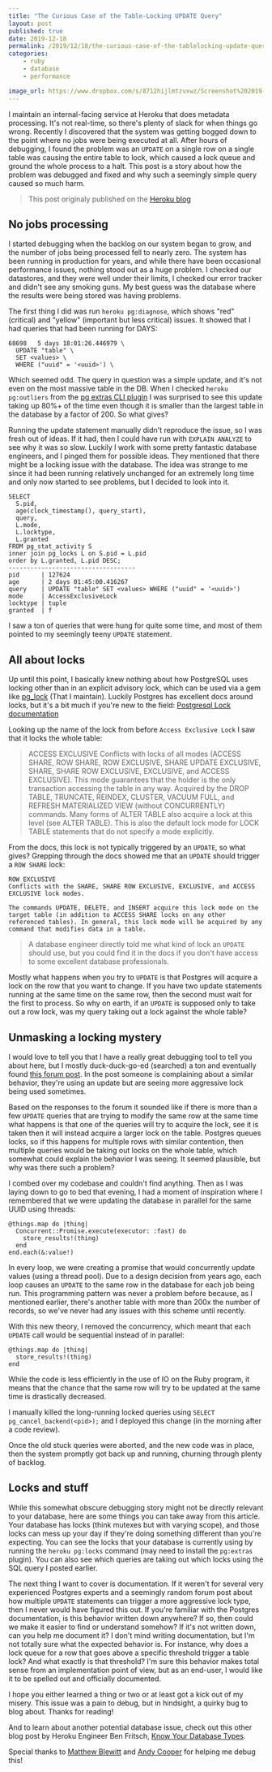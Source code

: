 ```yaml
---
title: "The Curious Case of the Table-Locking UPDATE Query"
layout: post
published: true
date: 2019-12-18
permalink: /2019/12/18/the-curious-case-of-the-tablelocking-update-query/
categories:
    - ruby
    - database
    - performance

image_url: https://www.dropbox.com/s/8712hijlmtzvxwz/Screenshot%202019-12-18%2013.21.06.png?raw=1
---
```


I maintain an internal-facing service at Heroku that does metadata processing. It's not real-time, so there's plenty of slack for when things go wrong. Recently I discovered that the system was getting bogged down to the point where no jobs were being executed at all. After hours of debugging, I found the problem was an `UPDATE` on a single row on a single table was causing the entire table to lock, which caused a lock queue and ground the whole process to a halt. This post is a story about how the problem was debugged and fixed and why such a seemingly simple query caused so much harm.

>This post originaly published on the [Heroku blog](https://blog.heroku.com/curious-case-table-locking-update-query)

## No jobs processing

I started debugging when the backlog on our system began to grow, and the number of jobs being processed fell to nearly zero. The system has been running in production for years, and while there have been occasional performance issues, nothing stood out as a huge problem. I checked our datastores, and they were well under their limits, I checked our error tracker and didn't see any smoking guns. My best guess was the database where the results were being stored was having problems.

The first thing I did was run `heroku pg:diagnose`, which shows "red" (critical) and "yellow" (important but less critical) issues. It showed that I had queries that had been running for DAYS:


```
68698   5 days 18:01:26.446979 \
  UPDATE "table" \
  SET <values> \
  WHERE ("uuid" = '<uuid>') \
```

Which seemed odd. The query in question was a simple update, and it's not even on the most massive table in the DB. When I checked `heroku pg:outliers` from the [pg extras CLI plugin](https://github.com/heroku/heroku-pg-extras) I was surprised to see this update taking up 80%+ of the time even though it is smaller than the largest table in the database by a factor of 200. So what gives?

Running the update statement manually didn't reproduce the issue, so I was fresh out of ideas. If it had, then I could have run with `EXPLAIN ANALYZE` to see why it was so slow. Luckily I work with some pretty fantastic database engineers, and I pinged them for possible ideas. They mentioned that there might be a locking issue with the database. The idea was strange to me since it had been running relatively unchanged for an extremely long time and only now started to see problems, but I decided to look into it.


```language-sql
SELECT
  S.pid,
  age(clock_timestamp(), query_start),
  query,
  L.mode,
  L.locktype,
  L.granted
FROM pg_stat_activity S
inner join pg_locks L on S.pid = L.pid
order by L.granted, L.pid DESC;
-----------------------------------
pid      | 127624
age      | 2 days 01:45:00.416267
query    | UPDATE "table" SET <values> WHERE ("uuid" = '<uuid>')
mode     | AccessExclusiveLock
locktype | tuple
granted  | f
```

I saw a ton of queries that were hung for quite some time, and most of them pointed to my seemingly teeny `UPDATE` statement.

## All about locks

Up until this point, I basically knew nothing about how PostgreSQL uses locking other than in an explicit advisory lock, which can be used via a gem like [pg_lock](https://github.com/heroku/pg_lock) (That I maintain). Luckily Postgres has excellent docs around locks, but it's a bit much if you're new to the field: [Postgresql Lock documentation](https://www.postgresql.org/docs/11/explicit-locking.html#LOCKING-TABLES)

Looking up the name of the lock from before `Access Exclusive Lock` I saw that it locks the whole table:

>ACCESS EXCLUSIVE
>Conflicts with locks of all modes (ACCESS SHARE, ROW SHARE, ROW EXCLUSIVE, SHARE UPDATE EXCLUSIVE, SHARE, SHARE ROW EXCLUSIVE, EXCLUSIVE, and ACCESS EXCLUSIVE). This mode guarantees that the holder is the only transaction accessing the table in any way.
>Acquired by the DROP TABLE, TRUNCATE, REINDEX, CLUSTER, VACUUM FULL, and REFRESH MATERIALIZED VIEW (without CONCURRENTLY) commands. Many forms of ALTER TABLE also acquire a lock at this level (see ALTER TABLE). This is also the default lock mode for LOCK TABLE statements that do not specify a mode explicitly.

From the docs, this lock is not typically triggered by an `UPDATE`, so what gives? Grepping through the docs showed me that an `UPDATE` should trigger a `ROW SHARE` lock:

```
ROW EXCLUSIVE
Conflicts with the SHARE, SHARE ROW EXCLUSIVE, EXCLUSIVE, and ACCESS EXCLUSIVE lock modes.

The commands UPDATE, DELETE, and INSERT acquire this lock mode on the target table (in addition to ACCESS SHARE locks on any other referenced tables). In general, this lock mode will be acquired by any command that modifies data in a table.
```

> A database engineer directly told me what kind of lock an `UPDATE` should use, but you could find it in the docs if you don't have access to some excellent database professionals.

Mostly what happens when you try to `UPDATE` is that Postgres will acquire a lock on the row that you want to change. If you have two update statements running at the same time on the same row, then the second must wait for the first to process. So why on earth, if an `UPDATE` is supposed only to take out a row lock, was my query taking out a lock against the whole table?

## Unmasking a locking mystery

I would love to tell you that I have a really great debugging tool to tell you about here, but I mostly duck-duck-go-ed (searched) a ton and eventually found [this forum post](https://grokbase.com/t/postgresql/pgsql-general/124s02j3jy/updates-sharelocks-rowexclusivelocks-and-deadlocks). In the post someone is complaining about a similar behavior, they're using an update but are seeing more aggressive lock being used sometimes.

Based on the responses to the forum it sounded like if there is more than a few `UPDATE` queries that are trying to modify the same row at the same time what happens is that one of the queries will try to acquire the lock, see it is taken then it will instead acquire a larger lock on the table. Postgres queues locks, so if this happens for multiple rows with similar contention, then multiple queries would be taking out locks on the whole table, which somewhat could explain the behavior I was seeing. It seemed plausible, but why was there such a problem?

I combed over my codebase and couldn't find anything. Then as I was laying down to go to bed that evening, I had a moment of inspiration where I remembered that we were updating the database in parallel for the same UUID using threads:

```language-ruby
@things.map do |thing|
  Concurrent::Promise.execute(executor: :fast) do
    store_results!(thing)
  end
end.each(&:value!)
```

In every loop, we were creating a promise that would concurrently update values (using a thread pool). Due to a design decision from years ago, each loop causes an `UPDATE` to the same row in the database for each job being run. This programming pattern was never a problem before because, as I mentioned earlier, there's another table with more than 200x the number of records, so we've never had any issues with this scheme until recently.

With this new theory, I removed the concurrency, which meant that each `UPDATE` call would be sequential instead of in parallel:

```language-ruby
@things.map do |thing|
  store_results!(thing)
end
```

While the code is less efficiently in the use of IO on the Ruby program, it means that the chance that the same row will try to be updated at the same time is drastically decreased.

I manually killed the long-running locked queries using `SELECT pg_cancel_backend(<pid>);` and I deployed this change (in the morning after a code review).

Once the old stuck queries were aborted, and the new code was in place, then the system promptly got back up and running, churning through plenty of backlog.

## Locks and stuff

While this somewhat obscure debugging story might not be directly relevant to your database, here are some things you can take away from this article. Your database has locks (think mutexes but with varying scope), and those locks can mess up your day if they're doing something different than you're expecting. You can see the locks that your database is currently using by running the `heroku pg:locks` command (may need to install the `pg:extras` plugin). You can also see which queries are taking out which locks using the SQL query I posted earlier.

The next thing I want to cover is documentation. If it weren't for several very experienced Postgres experts and a seemingly random forum post about how multiple `UPDATE` statements can trigger a more aggressive lock type, then I never would have figured this out. If you're familiar with the Postgres documentation, is this behavior written down anywhere? If so, then could we make it easier to find or understand somehow? If it's not written down, can you help me document it? I don't mind writing documentation, but I'm not totally sure what the expected behavior is. For instance, why does a lock queue for a row that goes above a specific threshold trigger a table lock? And what exactly is that threshold? I'm sure this behavior makes total sense from an implementation point of view, but as an end-user, I would like it to be spelled out and officially documented.

I hope you either learned a thing or two or at least got a kick out of my misery. This issue was a pain to debug, but in hindsight, a quirky bug to blog about. Thanks for reading!

And to learn about another potential database issue, check out this other blog post by Heroku Engineer Ben Fritsch, [Know Your Database Types](https://blog.heroku.com/know-your-database-types).

Special thanks to [Matthew Blewitt](https://github.com/mble) and [Andy Cooper](https://github.com/andscoop) for helping me debug this!
